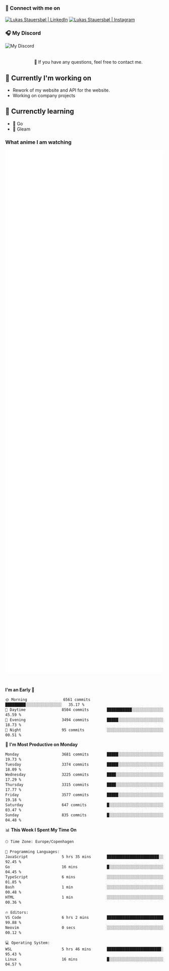 ### 🔗 Connect with me on
<a href="https://www.instagram.com/lukas_stauersbol" target="_blank"><img align="center" src="https://raw.githubusercontent.com/stauersbol/stauersbol/main/images/instagram.svg" alt="Lukas Stauersbøl | LinkedIn" width="30px"/></a>
<a href="https://www.linkedin.com/in/lukas-stauersbol/" target="_blank"><img align="center" src="https://raw.githubusercontent.com/stauersbol/stauersbol/main/images/linkedin.svg" alt="Lukas Stauersbøl | Instagram" width="30px"/></a>

<p align="center">
 <h3>🎧 My Discord</h3>
 <img align="left" height="55px" src="https://discord.c99.nl/widget/theme-2/147806323323568128.png" alt="My Discord" />
</p>

<br/>
<br/>
<br/>
💬 If you have any questions, feel free to contact me.

## 🔭 Currently I'm working on
- Rework of my website and API for the website.
- Working on company projects
 
## 🌱 Currenctly learning
- 💙 Go
- 💜 Gleam

### What anime I am watching
<a href="https://anilist.co/user/slashiy/" align="center"><img align="center" width="500px" src="metrics.plugin.personal.anilist.svg" /></a>

<br/>

<!--START_SECTION:waka-->
**I'm an Early 🐤** 

```text
🌞 Morning                6561 commits        █████████░░░░░░░░░░░░░░░░   35.17 % 
🌆 Daytime                8504 commits        ███████████░░░░░░░░░░░░░░   45.59 % 
🌃 Evening                3494 commits        █████░░░░░░░░░░░░░░░░░░░░   18.73 % 
🌙 Night                  95 commits          ░░░░░░░░░░░░░░░░░░░░░░░░░   00.51 % 
```
📅 **I'm Most Productive on Monday** 

```text
Monday                   3681 commits        █████░░░░░░░░░░░░░░░░░░░░   19.73 % 
Tuesday                  3374 commits        █████░░░░░░░░░░░░░░░░░░░░   18.09 % 
Wednesday                3225 commits        ████░░░░░░░░░░░░░░░░░░░░░   17.29 % 
Thursday                 3315 commits        ████░░░░░░░░░░░░░░░░░░░░░   17.77 % 
Friday                   3577 commits        █████░░░░░░░░░░░░░░░░░░░░   19.18 % 
Saturday                 647 commits         █░░░░░░░░░░░░░░░░░░░░░░░░   03.47 % 
Sunday                   835 commits         █░░░░░░░░░░░░░░░░░░░░░░░░   04.48 % 
```


📊 **This Week I Spent My Time On** 

```text
🕑︎ Time Zone: Europe/Copenhagen

💬 Programming Languages: 
JavaScript               5 hrs 35 mins       ███████████████████████░░   92.45 % 
Go                       16 mins             █░░░░░░░░░░░░░░░░░░░░░░░░   04.45 % 
TypeScript               6 mins              ░░░░░░░░░░░░░░░░░░░░░░░░░   01.85 % 
Bash                     1 min               ░░░░░░░░░░░░░░░░░░░░░░░░░   00.48 % 
HTML                     1 min               ░░░░░░░░░░░░░░░░░░░░░░░░░   00.36 % 

🔥 Editors: 
VS Code                  6 hrs 2 mins        █████████████████████████   99.88 % 
Neovim                   0 secs              ░░░░░░░░░░░░░░░░░░░░░░░░░   00.12 % 

💻 Operating System: 
WSL                      5 hrs 46 mins       ████████████████████████░   95.43 % 
Linux                    16 mins             █░░░░░░░░░░░░░░░░░░░░░░░░   04.57 % 
```


<!--END_SECTION:waka-->
